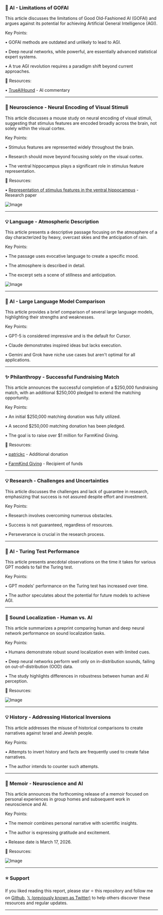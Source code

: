 ### 🤖 AI - Limitations of GOFAI

This article discusses the limitations of Good Old-Fashioned AI (GOFAI) and argues against its potential for achieving Artificial General Intelligence (AGI).

Key Points:

• GOFAI methods are outdated and unlikely to lead to AGI.


• Deep neural networks, while powerful, are essentially advanced statistical expert systems.


•  A true AGI revolution requires a paradigm shift beyond current approaches.


🔗 Resources:

• [TrueAIHound](https://x.com/TrueAIHound) - AI commentary


---

### 🧠 Neuroscience - Neural Encoding of Visual Stimuli

This article discusses a mouse study on neural encoding of visual stimuli, suggesting that stimulus features are encoded broadly across the brain, not solely within the visual cortex.

Key Points:

• Stimulus features are represented widely throughout the brain.


• Research should move beyond focusing solely on the visual cortex.


• The ventral hippocampus plays a significant role in stimulus feature representation.


🔗 Resources:

• [Representation of stimulus features in the ventral hippocampus](https://cell.com/neuron/fulltext/S0896-6273%2825%2900438-6…) - Research paper


![Image](https://pbs.twimg.com/media/Gx4VWvbbsAIRQfN?format=jpg&name=small)

---

### 💡 Language - Atmospheric Description

This article presents a descriptive passage focusing on the atmosphere of a day characterized by heavy, overcast skies and the anticipation of rain.


Key Points:

• The passage uses evocative language to create a specific mood.


• The atmosphere is described in detail.


• The excerpt sets a scene of stillness and anticipation.


![Image](https://pbs.twimg.com/media/Gx7qX1ZacAAbHdy?format=jpg&name=small)


---

### 🤖 AI - Large Language Model Comparison

This article provides a brief comparison of several large language models, highlighting their strengths and weaknesses.

Key Points:

• GPT-5 is considered impressive and is the default for Cursor.


• Claude demonstrates inspired ideas but lacks execution.


• Gemini and Grok have niche use cases but aren't optimal for all applications.



---

### ✨ Philanthropy - Successful Fundraising Match

This article announces the successful completion of a $250,000 fundraising match, with an additional $250,000 pledged to extend the matching opportunity.

Key Points:

• An initial $250,000 matching donation was fully utilized.


• A second $250,000 matching donation has been pledged.


•  The goal is to raise over $1 million for FarmKind Giving.



🔗 Resources:

• [patrickc](https://x.com/patrickc) - Additional donation


• [FarmKind Giving](https://x.com/farmkind_giving) - Recipient of funds


---

### 💡 Research - Challenges and Uncertainties

This article discusses the challenges and lack of guarantee in research, emphasizing that success is not assured despite effort and investment.

Key Points:

• Research involves overcoming numerous obstacles.


• Success is not guaranteed, regardless of resources.


• Perseverance is crucial in the research process.


---

### 🤖 AI - Turing Test Performance

This article presents anecdotal observations on the time it takes for various GPT models to fail the Turing test.

Key Points:

•  GPT models' performance on the Turing test has increased over time.



• The author speculates about the potential for future models to achieve AGI.



---

### 🤖  Sound Localization - Human vs. AI

This article summarizes a preprint comparing human and deep neural network performance on sound localization tasks.

Key Points:

• Humans demonstrate robust sound localization even with limited cues.


• Deep neural networks perform well only on in-distribution sounds, failing on out-of-distribution (OOD) data.


•  The study highlights differences in robustness between human and AI perception.


🔗 Resources:


![Image](https://pbs.twimg.com/media/Gx596S9XIAArNLZ?format=png&name=small)


---

### 💡 History - Addressing Historical Inversions

This article addresses the misuse of historical comparisons to create narratives against Israel and Jewish people.

Key Points:


•  Attempts to invert history and facts are frequently used to create false narratives.


• The author intends to counter such attempts.



---

### 🚀  Memoir - Neuroscience and AI

This article announces the forthcoming release of a memoir focused on personal experiences in group homes and subsequent work in neuroscience and AI.

Key Points:


• The memoir combines personal narrative with scientific insights.


• The author is expressing gratitude and excitement.


• Release date is March 17, 2026.


🔗 Resources:

![Image](https://pbs.twimg.com/media/GxhVHH6aQAAnjZ4?format=jpg&name=small)


---

### ⭐️ Support

If you liked reading this report, please star ⭐️ this repository and follow me on [Github](https://github.com/Drix10), [𝕏 (previously known as Twitter)](https://x.com/DRIX_10_) to help others discover these resources and regular updates.

---